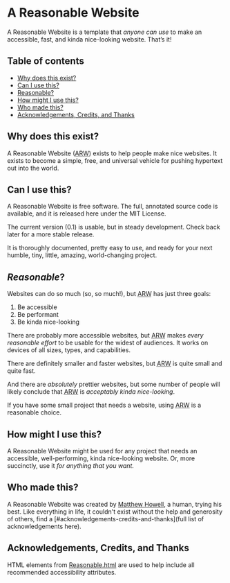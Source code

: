 # A Reasonable Website
A Reasonable Website is a template that *anyone can use* to make an accessible, fast, and kinda nice-looking website. That’s it!

## Table of contents
* [Why does this exist?](#why-does-this-exist)
* [Can I use this?](#can-i-use-this)
* [Reasonable?](#reasonable)
* [How might I use this?](#how-might-i-use-this)
* [Who made this?](#who-made-this)
* [Acknowledgements, Credits, and Thanks](#acknowledgements-credits-and-thanks)

## Why does this exist?
A Reasonable Website (<abbr title="A Reasonable Website">ARW</abbr>) exists to help people make nice websites. It exists to become a simple, free, and universal vehicle for pushing hypertext out into the world.

## Can I use this?
A Reasonable Website is free software. The full, annotated source code is available, and it is released here under the MIT License.

The current version (0.1) is usable, but in steady development. Check back later for a more stable release.

It is thoroughly documented, pretty easy to use, and ready for your next humble, tiny, little, amazing, world-changing project.

## *Reasonable*?
Websites can do so much (so, so much!), but <abbr title="A Reasonable Website">ARW</abbr> has just three goals:

1. Be accessible
2. Be performant
3. Be kinda nice-looking

There are probably more accessible websites, but <abbr title="A Reasonable Website">ARW</abbr> makes *every reasonable effort* to be usable for the widest of audiences. It works on devices of all sizes, types, and capabilities.

There are definitely smaller and faster websites, but <abbr title="A Reasonable Website">ARW</abbr> is quite small and quite fast.

And there are *absolutely* prettier websites, but some number of people will likely conclude that <abbr title="A Reasonable Website">ARW</abbr> is *acceptably kinda nice-looking*.

If you have some small project that needs a website, using <abbr title="A Reasonable Website">ARW</abbr> is a reasonable choice.

## How might I use this?
A Reasonable Website might be used for any project that needs an accessible, well-performing, kinda nice-looking website. Or, more succinctly, use it *for anything that you want.*

<!-- For specifics, please visit the [project website](https://matthewhowell.github.io/areasonablewebsite). -->

## Who made this?
A Reasonable Website was created by [Matthew Howell](https://www.matthewhowell.net), a human, trying his best. Like everything in life, it couldn't exist without the help and generosity of others, find a [#acknowledgements-credits-and-thanks](full list of acknowledgements here).
 
## Acknowledgements, Credits, and Thanks
HTML elements from [Reasonable.html](https://github.com/matthewhowell/reasonable.html) are used to help include all recommended accessibility attributes.

<!-- CSS rules from [Reasonable.css](https://github.com/matthewhowell/reasonable.css) are used as a starting point for the layout and styles. -->

<!-- Accessible color combinations from [Reasonable Colors](https://github.com/matthewhowell/reasonable-colors) are used to colorize the template. -->